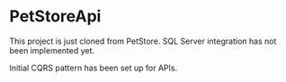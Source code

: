 # PetStoreApi

This project is just cloned from PetStore. SQL Server integration has not been implemented yet.

Initial CQRS pattern has been set up for APIs.